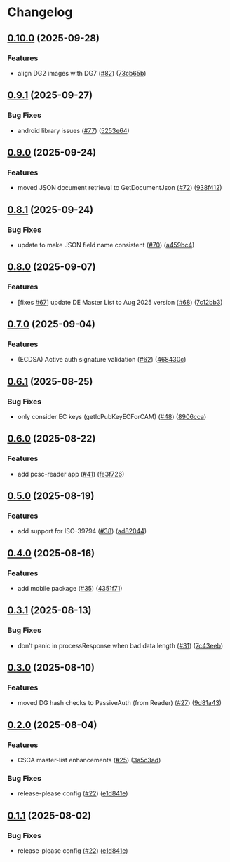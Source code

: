 # Changelog

## [0.10.0](https://github.com/gmrtd/gmrtd/compare/v0.9.1...v0.10.0) (2025-09-28)


### Features

* align DG2 images with DG7 ([#82](https://github.com/gmrtd/gmrtd/issues/82)) ([73cb65b](https://github.com/gmrtd/gmrtd/commit/73cb65ba014cd8c1ec5b07472ac92e034fb18a43))

## [0.9.1](https://github.com/gmrtd/gmrtd/compare/v0.9.0...v0.9.1) (2025-09-27)


### Bug Fixes

* android library issues ([#77](https://github.com/gmrtd/gmrtd/issues/77)) ([5253e64](https://github.com/gmrtd/gmrtd/commit/5253e64ad29dbe74cb4693427026a3ea197452ac))

## [0.9.0](https://github.com/gmrtd/gmrtd/compare/v0.8.1...v0.9.0) (2025-09-24)


### Features

* moved JSON document retrieval to GetDocumentJson ([#72](https://github.com/gmrtd/gmrtd/issues/72)) ([938f412](https://github.com/gmrtd/gmrtd/commit/938f41224636e56c0714fa3e1477f975484d91e3))

## [0.8.1](https://github.com/gmrtd/gmrtd/compare/v0.8.0...v0.8.1) (2025-09-24)


### Bug Fixes

* update to make JSON field name consistent ([#70](https://github.com/gmrtd/gmrtd/issues/70)) ([a459bc4](https://github.com/gmrtd/gmrtd/commit/a459bc4d1f3d0e3595db203deca2a767a2bc74d1))

## [0.8.0](https://github.com/gmrtd/gmrtd/compare/v0.7.0...v0.8.0) (2025-09-07)


### Features

* [fixes [#67](https://github.com/gmrtd/gmrtd/issues/67)] update DE Master List to Aug 2025 version ([#68](https://github.com/gmrtd/gmrtd/issues/68)) ([7c12bb3](https://github.com/gmrtd/gmrtd/commit/7c12bb30b6fb5460afabcc5613918f1d7191136d))

## [0.7.0](https://github.com/gmrtd/gmrtd/compare/v0.6.1...v0.7.0) (2025-09-04)


### Features

* (ECDSA) Active auth signature validation ([#62](https://github.com/gmrtd/gmrtd/issues/62)) ([468430c](https://github.com/gmrtd/gmrtd/commit/468430c7bd763d6e5903ccd73814b65fb20e064b))

## [0.6.1](https://github.com/gmrtd/gmrtd/compare/v0.6.0...v0.6.1) (2025-08-25)


### Bug Fixes

* only consider EC keys (getIcPubKeyECForCAM) ([#48](https://github.com/gmrtd/gmrtd/issues/48)) ([8906cca](https://github.com/gmrtd/gmrtd/commit/8906cca08c515874730cc8e8ba62594ab48bddf7))

## [0.6.0](https://github.com/gmrtd/gmrtd/compare/v0.5.0...v0.6.0) (2025-08-22)


### Features

* add pcsc-reader app ([#41](https://github.com/gmrtd/gmrtd/issues/41)) ([fe3f726](https://github.com/gmrtd/gmrtd/commit/fe3f7265fede495c525bd67d02ffb69498be7764))

## [0.5.0](https://github.com/gmrtd/gmrtd/compare/v0.4.0...v0.5.0) (2025-08-19)


### Features

* add support for ISO-39794 ([#38](https://github.com/gmrtd/gmrtd/issues/38)) ([ad82044](https://github.com/gmrtd/gmrtd/commit/ad8204401fd827bd91c99eb6fb283620b18c1c1a))

## [0.4.0](https://github.com/gmrtd/gmrtd/compare/v0.3.1...v0.4.0) (2025-08-16)


### Features

* add mobile package ([#35](https://github.com/gmrtd/gmrtd/issues/35)) ([4351f71](https://github.com/gmrtd/gmrtd/commit/4351f71c4cd544b5d44d066c948a2569da6a035d))

## [0.3.1](https://github.com/gmrtd/gmrtd/compare/v0.3.0...v0.3.1) (2025-08-13)


### Bug Fixes

* don't panic in processResponse when bad data length ([#31](https://github.com/gmrtd/gmrtd/issues/31)) ([7c43eeb](https://github.com/gmrtd/gmrtd/commit/7c43eeb381ea253a50e87acf5cac6f7681a10dac))

## [0.3.0](https://github.com/gmrtd/gmrtd/compare/v0.2.0...v0.3.0) (2025-08-10)


### Features

* moved DG hash checks to PassiveAuth (from Reader) ([#27](https://github.com/gmrtd/gmrtd/issues/27)) ([9d81a43](https://github.com/gmrtd/gmrtd/commit/9d81a43ec6d5d072d47c617dab79f059c2da887e))

## [0.2.0](https://github.com/gmrtd/gmrtd/compare/v0.1.1...v0.2.0) (2025-08-04)


### Features

* CSCA master-list enhancements ([#25](https://github.com/gmrtd/gmrtd/issues/25)) ([3a5c3ad](https://github.com/gmrtd/gmrtd/commit/3a5c3adb11646d40d5161f95863de0b56964cceb))


### Bug Fixes

* release-please config ([#22](https://github.com/gmrtd/gmrtd/issues/22)) ([e1d841e](https://github.com/gmrtd/gmrtd/commit/e1d841e3545aaf686c85f63827de50be86b3c69a))

## [0.1.1](https://github.com/gmrtd/gmrtd/compare/v0.1.0...v0.1.1) (2025-08-02)


### Bug Fixes

* release-please config ([#22](https://github.com/gmrtd/gmrtd/issues/22)) ([e1d841e](https://github.com/gmrtd/gmrtd/commit/e1d841e3545aaf686c85f63827de50be86b3c69a))
